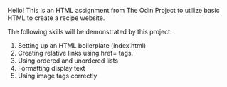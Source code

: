 Hello! This is an HTML assignment from The Odin Project to utilize basic HTML to create a recipe website.

The following skills will be demonstrated by this project:
1) Setting up an HTML boilerplate (index.html)
2) Creating relative links using href= tags.
3) Using ordered and unordered lists
4) Formatting display text
5) Using image tags correctly
